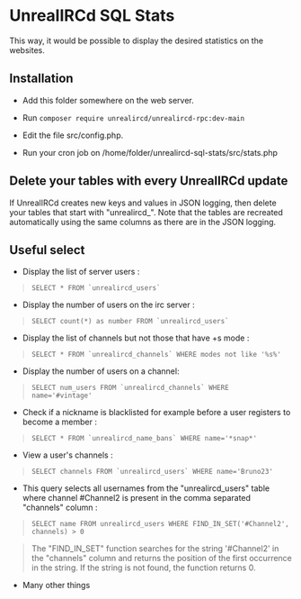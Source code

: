 UnrealIRCd SQL Stats
==============

This way, it would be possible to display the desired statistics on the websites.


Installation
------------
- Add this folder somewhere on the web server.

- Run 
``composer require unrealircd/unrealircd-rpc:dev-main``
- Edit the file src/config.php.

- Run your cron job on /home/folder/unrealircd-sql-stats/src/stats.php


Delete your tables with every UnrealIRCd update
------------
If UnrealIRCd creates new keys and values in JSON logging, then delete your tables that start with "unrealircd_". Note that the tables are recreated automatically using the same columns as there are in the JSON logging.


Useful select
------------
* Display the list of server users : 
>``SELECT * FROM `unrealircd_users` ``
* Display the number of users on the irc server : 
>``SELECT count(*) as number FROM `unrealircd_users` ``
* Display the list of channels but not those that have +s mode : 
>``SELECT * FROM `unrealircd_channels` WHERE modes not like '%s%'  ``
* Display the number of users on a channel: 
>``SELECT num_users FROM `unrealircd_channels` WHERE name='#vintage' ``
* Check if a nickname is blacklisted for example before a user registers to become a member : 
>``SELECT * FROM `unrealircd_name_bans` WHERE name='*snap*' ``
* View a user's channels : 
>``SELECT channels FROM `unrealircd_users` WHERE name='Bruno23' ``
* This query selects all usernames from the "unrealircd_users" table where channel #Channel2 is present in the comma separated "channels" column : 
>``SELECT name FROM unrealircd_users WHERE FIND_IN_SET('#Channel2', channels) > 0 ``

> The "FIND_IN_SET" function searches for the string '#Channel2' in the "channels" column and returns the position of the first occurrence in the string. If the string is not found, the function returns 0.
* Many other things